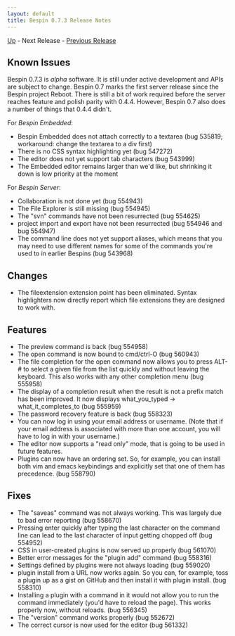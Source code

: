 ```yaml
---
layout: default
title: Bespin 0.7.3 Release Notes
---
```


[Up](index.html) - Next Release - [Previous Release](notes072.html)

Known Issues
------------

Bespin 0.7.3 is *alpha* software. It is still under active development
and APIs are subject to change. Bespin 0.7 marks the first server release
since the Bespin project Reboot. There is still a bit of work required
before the server reaches feature and polish parity with 0.4.4. However, Bespin
0.7 also does a number of things that 0.4.4 didn't.

For *Bespin Embedded*:

* Bespin Embedded does not attach correctly to a textarea (bug 535819;
  workaround: change the textarea to a div first)
* There is no CSS syntax highlighting yet (bug 547272)
* The editor does not yet support tab characters (bug 543999)
* The Embedded editor remains larger than we'd like, but shrinking
  it down is low priority at the moment

For *Bespin Server*:

* Collaboration is not done yet (bug 554943)
* The File Explorer is still missing (bug 554945)
* The "svn" commands have not been resurrected (bug 554625)
* project import and export have not been resurrected (bug 554946 and 
  bug 554947)
* The command line does not yet support aliases, which means that you may
  need to use different names for some of the commands you're used to
  in earlier Bespins (bug 543968)

Changes
-------

* The fileextension extension point has been eliminated. Syntax highlighters
  now directly report which file extensions they are designed to work with.

Features
--------

* The preview command is back (bug 554958)
* The open command is now bound to cmd/ctrl-O (bug 560943)
* The file completion for the open command now allows you to press
  ALT-# to select a given file from the list quickly and without
  leaving the keyboard. This also works with any other completion
  menu (bug 555958)
* The display of a completion result when the result is not a prefix
  match has been improved. It now displays 
  what\_you\_typed -> what\_it\_completes\_to (bug 555959)
* The password recovery feature is back (bug 558323)
* You can now log in using your email address or username. (Note that
  if your email address is associated with more than one account, you
  will have to log in with your username.)
* The editor now supports a "read only" mode, that is going to be used
  in future features.
* Plugins can now have an ordering set. So, for example, you can install
  both vim and emacs keybindings and explicitly set that one of them
  has precedence. (bug 558790)

Fixes
-----

* The "saveas" command was not always working. This was largely due to
  bad error reporting (bug 558670)
* Pressing enter quickly after typing the last character on the command
  line can lead to the last character of input getting chopped off
  (bug 554952)
* CSS in user-created plugins is now served up properly (bug 561070)
* Better error messages for the "plugin add" command (bug 558316)
* Settings defined by plugins were not always loading (bug 559020)
* plugin install from a URL now works again. So you can, for example,
  toss a plugin up as a gist on GitHub and then install it with
  plugin install. (bug 558310)
* Installing a plugin with a command in it would not allow you to run 
  the command immediately (you'd have to reload the page). This
  works properly now, without reloads. (bug 556345)
* The "version" command works properly (bug 552672)
* The correct cursor is now used for the editor (bug 561332)
